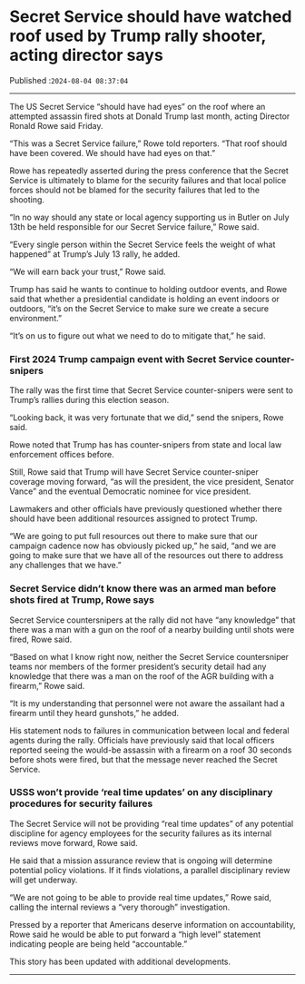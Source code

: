 # Secret Service should have watched roof used by Trump rally shooter, acting director says

Published :`2024-08-04 08:37:04`

---

The US Secret Service “should have had eyes” on the roof where an attempted assassin fired shots at Donald Trump last month, acting Director Ronald Rowe said Friday.

“This was a Secret Service failure,” Rowe told reporters. “That roof should have been covered. We should have had eyes on that.”

Rowe has repeatedly asserted during the press conference that the Secret Service is ultimately to blame for the security failures and that local police forces should not be blamed for the security failures that led to the shooting.

“In no way should any state or local agency supporting us in Butler on July 13th be held responsible for our Secret Service failure,” Rowe said.

“Every single person within the Secret Service feels the weight of what happened” at Trump’s July 13 rally, he added.

“We will earn back your trust,” Rowe said.

Trump has said he wants to continue to holding outdoor events, and Rowe said that whether a presidential candidate is holding an event indoors or outdoors, “it’s on the Secret Service to make sure we create a secure environment.”

“It’s on us to figure out what we need to do to mitigate that,” he said.

### First 2024 Trump campaign event with Secret Service counter-snipers

The rally was the first time that Secret Service counter-snipers were sent to Trump’s rallies during this election season.

“Looking back, it was very fortunate that we did,” send the snipers, Rowe said.

Rowe noted that Trump has has counter-snipers from state and local law enforcement offices before.

Still, Rowe said that Trump will have Secret Service counter-sniper coverage moving forward, “as will the president, the vice president, Senator Vance” and the eventual Democratic nominee for vice president.

Lawmakers and other officials have previously questioned whether there should have been additional resources assigned to protect Trump.

“We are going to put full resources out there to make sure that our campaign cadence now has obviously picked up,” he said, “and we are going to make sure that we have all of the resources out there to address any challenges that we have.”

### Secret Service didn’t know there was an armed man before shots fired at Trump, Rowe says

Secret Service countersnipers at the rally did not have “any knowledge” that there was a man with a gun on the roof of a nearby building until shots were fired, Rowe said.

“Based on what I know right now, neither the Secret Service countersniper teams nor members of the former president’s security detail had any knowledge that there was a man on the roof of the AGR building with a firearm,” Rowe said.

“It is my understanding that personnel were not aware the assailant had a firearm until they heard gunshots,” he added.

His statement nods to failures in communication between local and federal agents during the rally. Officials have previously said that local officers reported seeing the would-be assassin with a firearm on a roof 30 seconds before shots were fired, but that the message never reached the Secret Service.

### USSS won’t provide ‘real time updates’ on any disciplinary procedures for security failures

The Secret Service will not be providing “real time updates” of any potential discipline for agency employees for the security failures as its internal reviews move forward, Rowe said.

He said that a mission assurance review that is ongoing will determine potential policy violations. If it finds violations, a parallel disciplinary review will get underway.

“We are not going to be able to provide real time updates,” Rowe said, calling the internal reviews a “very thorough” investigation.

Pressed by a reporter that Americans deserve information on accountability, Rowe said he would be able to put forward a “high level” statement indicating people are being held “accountable.”

This story has been updated with additional developments.

---

